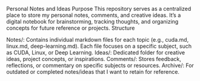 Personal Notes and Ideas
Purpose
This repository serves as a centralized place to store my personal notes, comments, and creative ideas. It’s a digital notebook for brainstorming, tracking thoughts, and organizing concepts for future reference or projects.
Structure

Notes/: Contains individual markdown files for each topic (e.g., cuda.md, linux.md, deep-learning.md). Each file focuses on a specific subject, such as CUDA, Linux, or Deep Learning.
Ideas/: Dedicated folder for creative ideas, project concepts, or inspirations.
Comments/: Stores feedback, reflections, or commentary on specific subjects or resources.
Archive/: For outdated or completed notes/ideas that I want to retain for reference.


